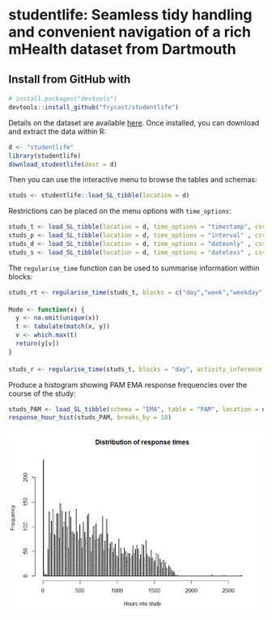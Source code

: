 
studentlife: Seamless tidy handling and convenient navigation of a rich mHealth dataset from Dartmouth
======================================================================================================

Install from GitHub with
------------------------

``` r
# install.packages("devtools")
devtools::install_github("frycast/studentlife")
```

Details on the dataset are available [here](https://studentlife.cs.dartmouth.edu). Once installed, you can download and extract the data within R:

``` r
d <- "studentlife"
library(studentlife)
download_studentlife(dest = d)
```

Then you can use the interactive menu to browse the tables and schemas:

``` r
studs <- studentlife::load_SL_tibble(location = d)
```

Restrictions can be placed on the menu options with `time_options`:

``` r
studs_t <- load_SL_tibble(location = d, time_options = "timestamp", csv_nrows = 10)
studs_p <- load_SL_tibble(location = d, time_options = "interval" , csv_nrows = 10)
studs_d <- load_SL_tibble(location = d, time_options = "dateonly" , csv_nrows = 10)
studs_s <- load_SL_tibble(location = d, time_options = "dateless" , csv_nrows = 10)
```

The `regularise_time` function can be used to summarise information within blocks:

``` r
studs_rt <- regularise_time(studs_t, blocks = c("day","week","weekday"))

Mode <- function(x) {
  y <- na.omit(unique(x))
  t <- tabulate(match(x, y))
  v <- which.max(t)
  return(y[v])
}

studs_r <- regularise_time(studs_t, blocks = "day", activity_inference = Mode(activity_inference), add_NAs = FALSE)
```

Produce a histogram showing PAM EMA response frequencies over the course of the study:

``` r
studs_PAM <- load_SL_tibble(schema = "EMA", table = "PAM", location = d)
response_hour_hist(studs_PAM, breaks_by = 10)
```

![](man/figures/response_hour_histogram.png)
